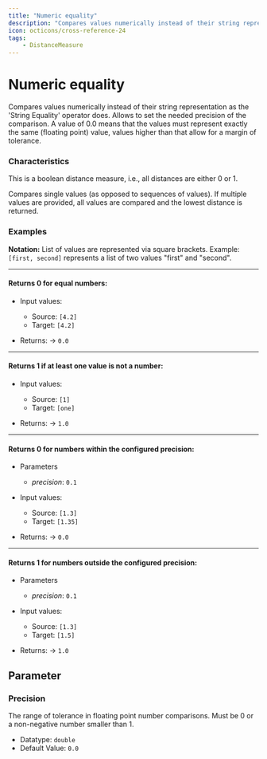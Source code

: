 ```yaml
---
title: "Numeric equality"
description: "Compares values numerically instead of their string representation as the 'String Equality' operator does. Allows to set the needed precision of the comparison. A value of 0.0 means that the values must represent exactly the same (floating point) value, values higher than that allow for a margin of tolerance."
icon: octicons/cross-reference-24
tags: 
    - DistanceMeasure
---
```

# Numeric equality
<!-- This file was generated - DO NOT CHANGE IT MANUALLY -->



Compares values numerically instead of their string representation as the 'String Equality' operator does.
Allows to set the needed precision of the comparison. A value of 0.0 means that the values must represent exactly the same
(floating point) value, values higher than that allow for a margin of tolerance.

### Characteristics
This is a boolean distance measure, i.e., all distances are either 0 or 1.

Compares single values (as opposed to sequences of values). If multiple values are provided, all values are compared and the lowest distance is returned.
### Examples

**Notation:** List of values are represented via square brackets. Example: `[first, second]` represents a list of two values "first" and "second".

---
#### Returns 0 for equal numbers:

* Input values:
  - Source: `[4.2]`
  - Target: `[4.2]`

* Returns: → `0.0`


---
#### Returns 1 if at least one value is not a number:

* Input values:
  - Source: `[1]`
  - Target: `[one]`

* Returns: → `1.0`


---
#### Returns 0 for numbers within the configured precision:

* Parameters
  * *precision*: `0.1`

* Input values:
  - Source: `[1.3]`
  - Target: `[1.35]`

* Returns: → `0.0`


---
#### Returns 1 for numbers outside the configured precision:

* Parameters
  * *precision*: `0.1`

* Input values:
  - Source: `[1.3]`
  - Target: `[1.5]`

* Returns: → `1.0`




## Parameter

### Precision

The range of tolerance in floating point number comparisons. Must be 0 or a non-negative number smaller than 1.

- Datatype: `double`
- Default Value: `0.0`



